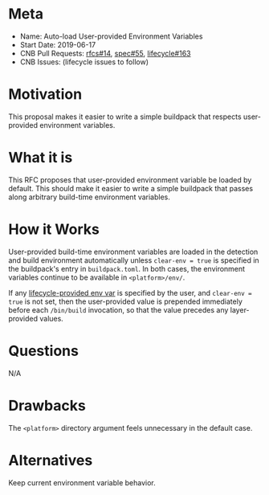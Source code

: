# Meta
[meta]: #meta
- Name: Auto-load User-provided Environment Variables
- Start Date: 2019-06-17
- CNB Pull Requests: [rfcs#14](https://github.com/buildpacks/rfcs/pull/14), [spec#55](https://github.com/buildpacks/spec/pull/55), [lifecycle#163](https://github.com/buildpacks/lifecycle/pull/163)
- CNB Issues: (lifecycle issues to follow)


# Motivation
[motivation]: #motivation

This proposal makes it easier to write a simple buildpack that respects user-provided environment variables.

# What it is
[what-it-is]: #what-it-is

This RFC proposes that user-provided environment variable be loaded by default. This should make it easier to write a simple buildpack that passes along arbitrary build-time environment variables.

# How it Works
[how-it-works]: #how-it-works

User-provided build-time environment variables are loaded in the detection and build environment automatically unless `clear-env = true` is specified in the buildpack's entry in `buildpack.toml`. In both cases, the environment variables continue to be available in `<platform>/env/`.

If any [lifecycle-provided env var](https://github.com/buildpacks/spec/blob/main/buildpack.md#provided-by-the-lifecycle) is specified by the user, and `clear-env = true` is not set, then the user-provided value is prepended immediately before each `/bin/build` invocation, so that the value precedes any layer-provided values.

# Questions
[questions]: #questions

N/A

# Drawbacks
[drawbacks]: #drawbacks

The `<platform>` directory argument feels unnecessary in the default case.

# Alternatives
[alternatives]: #alternatives

Keep current environment variable behavior.
